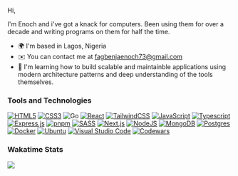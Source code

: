 Hi,

I'm Enoch and i've got a knack for computers. Been using them for over a decade and writing programs on them for half the time.

- 🌍 I'm based in Lagos, Nigeria
- ✉️ You can contact me at [fagbenjaenoch73@gmail.com](mailto:fagbenjaenoch73@gmail.com)
- 🧠 I'm learning how to build scalable and maintainble applications using modern architecture patterns and deep understanding of the tools themselves.

### Tools and Technologies

[![HTML5](https://img.shields.io/badge/HTML5-E34F26?style=flat&logo=html5&logoColor=white)](#)
[![CSS3](https://img.shields.io/badge/CSS3-1572B6?style=flat&logo=css3&logoColor=white)](#)
![Go](https://img.shields.io/badge/Go-00ADD8?style=flat&logo=go&logoColor=white)
[![React](https://img.shields.io/badge/React-61DAFB?style=flat&logo=react&logoColor=black)](#)
[![TailwindCSS](https://img.shields.io/badge/Tailwind_CSS-06B6D4?style=flat&logo=tailwind-css&logoColor=white)](#)
[![JavaScript](https://img.shields.io/badge/JavaScript-323330?style=flat&logo=javascript&logoColor=F7DF1E)](#)
[![Typescript](https://img.shields.io/badge/TypeScript-3178C6?style=flat&logo=typescript&logoColor=white)](#)
[![Express.js](https://img.shields.io/badge/Express.js-000000?logo=express&logoColor=fff&style=flat)](#)
[![pnpm](https://img.shields.io/badge/pnpm-F69220?logo=pnpm&logoColor=fff)](#)
[![SASS](https://img.shields.io/badge/Sass-CC6699?style=flat&logo=sass&logoColor=white)](#)
[![Next.js](https://img.shields.io/badge/Next.js-black?logo=next.js&logoColor=white)](#)
[![NodeJS](https://img.shields.io/badge/Node.js-339933?style=flat&logo=node.js&logoColor=white)](#)
[![MongoDB](https://img.shields.io/badge/MongoDB-47A248?style=flat&logo=mongodb&logoColor=white)](#)
[![Postgres](https://img.shields.io/badge/PostgreSQL-4169E1?style=flat&logo=postgresql&logoColor=white)](#)
[![Docker](https://img.shields.io/badge/Docker-2496ED?logo=docker&logoColor=fff)](#)
[![Ubuntu](https://img.shields.io/badge/Ubuntu-E95420?style=flat&logo=ubuntu&logoColor=white)](#)
[![Visual Studio Code](https://custom-icon-badges.demolab.com/badge/Visual%20Studio%20Code-0078d7.svg?logo=vsc&logoColor=white)](#)
[![Codewars](https://img.shields.io/badge/Codewars-B1361E?logo=codewars&logoColor=fff)](#)

### Wakatime Stats
<a href="https://wakatime.com"><img src="https://wakatime.com/share/@sage_of_light/e217308b-c2bd-48c7-b3da-7cd813d8ad1c.png" /></a>
